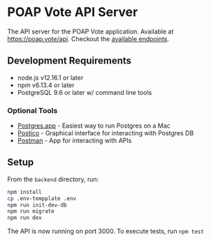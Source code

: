# POAP Vote API Server

The API server for the POAP Vote application. Available at https://poap.vote/api. Checkout the [available endpoints](https://github.com/apbendi/poap-vote/blob/master/backend/src/index.js#L32-L37).

## Development Requirements

* node.js v12.16.1 or later
* npm v6.13.4 or later
* PostgreSQL 9.6 or later w/ command line tools

### Optional Tools

* [Postgres.app](https://postgresapp.com/) - Easiest way to run Postgres on a Mac
* [Postico](https://eggerapps.at/postico/) - Graphical interface for interacting with Postgres DB
* [Postman](https://www.postman.com/) - App for interacting with APIs

## Setup

From the `backend` directory, run:

```bash
npm install
cp .env-tempplate .env
npm run init-dev-db
npm run migrate
npm run dev
```

The API is now running on port 3000. To execute tests, run `npm test`





